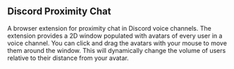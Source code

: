 ## Discord Proximity Chat

A browser extension for proximity chat in Discord voice channels. The extension provides a 2D window populated with avatars of every user in a voice channel. You can click and drag the avatars with your mouse to move them around the window. This will dynamically change the volume of users relative to their distance from your avatar.  
